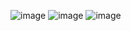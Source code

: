 ![image](https://github.com/user-attachments/assets/07061229-6be4-4a73-a1e7-37af633133b7)
![image](https://github.com/user-attachments/assets/8e6e9568-81b8-4adb-9ad6-d15a55f85ef3)
![image](https://github.com/user-attachments/assets/d5ad3f30-60d0-4538-8ba7-87a2176241f0)
